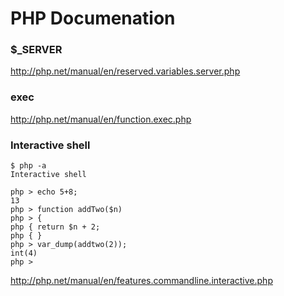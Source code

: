 # PHP Documenation 

### $_SERVER
http://php.net/manual/en/reserved.variables.server.php  

### exec
http://php.net/manual/en/function.exec.php

### Interactive shell 

```
$ php -a
Interactive shell

php > echo 5+8;
13
php > function addTwo($n)
php > {
php { return $n + 2;
php { }
php > var_dump(addtwo(2));
int(4)
php >
```
http://php.net/manual/en/features.commandline.interactive.php